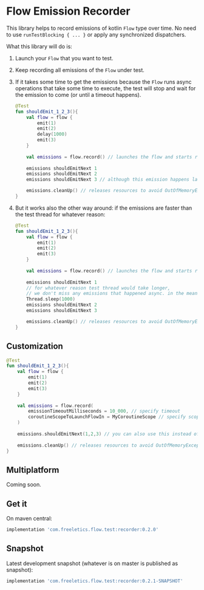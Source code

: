 # Flow Emission Recorder

This library helps to record emissions of kotlin `Flow` type over time.
No need to use `runTestBlocking { ... }` or apply any synchronized dispatchers. 

What this library will do is: 
1. Launch your `Flow` that you want to test.
2. Keep recording all emissions of the `Flow` under test.
3. If it takes some time to get the emissions because the `Flow` runs async operations that take some time to execute, the test will stop and wait for the emission to come (or until a timeout happens).

    ```kotlin
    @Test
    fun shouldEmit_1_2_3(){
        val flow = flow {
            emit(1)
            emit(2)
            delay(1000)
            emit(3)
        }
        
        val emissions = flow.record() // launches the flow and starts recording
        
        emissions shouldEmitNext 1
        emissions shouldEmitNext 2
        emissions shouldEmitNext 3 // although this emission happens later, the test execution will wait here until next emission (or fails with timeout)
   
        emissions.cleanUp() // releases resources to avoid OutOfMemoryExceptions
    }
    ```

4. But it works also the other way around: if the emissions are faster than the test thread for whatever reason:

    ```kotlin
    @Test
    fun shouldEmit_1_2_3(){
        val flow = flow {
            emit(1)
            emit(2)
            emit(3)
        }
        
        val emissions = flow.record() // launches the flow and starts recording
        
        emissions shouldEmitNext 1
        // for whatever reason test thread would take longer, 
        // we don't miss any emissions that happened async. in the meantime. 
        Thread.sleep(1000)
        emissions shouldEmitNext 2
        emissions shouldEmitNext 3
 
        emissions.cleanUp() // releases resources to avoid OutOfMemoryExceptions
    }
    ```

## Customization

```kotlin
@Test
fun shouldEmit_1_2_3(){
    val flow = flow {
        emit(1)
        emit(2)
        emit(3)
    }
    
    val emissions = flow.record(
        emissionTimeoutMilliseconds = 10_000, // specify timeout
        coroutineScopeToLaunchFlowIn = MyCoroutineScope // specify scope to launch Flow in
    )
    
    emissions.shouldEmitNext(1,2,3) // you can also use this instead of infix
    
    emissions.cleanUp() // releases resources to avoid OutOfMemoryExceptions
}
```


## Multiplatform
Coming soon.

## Get it

On maven central:

```gradle
implementation 'com.freeletics.flow.test:recorder:0.2.0'
```

## Snapshot
Latest development snapshot (whatever is on master is published as snapshot):

```gradle
implementation 'com.freeletics.flow.test:recorder:0.2.1-SNAPSHOT'
```